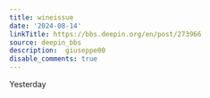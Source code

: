 ```yaml
---
title: wineissue
date: '2024-08-14'
linkTitle: https://bbs.deepin.org/en/post/273966
source: deepin_bbs
description:  giuseppe00 
disable_comments: true
---
```

Yesterday 
